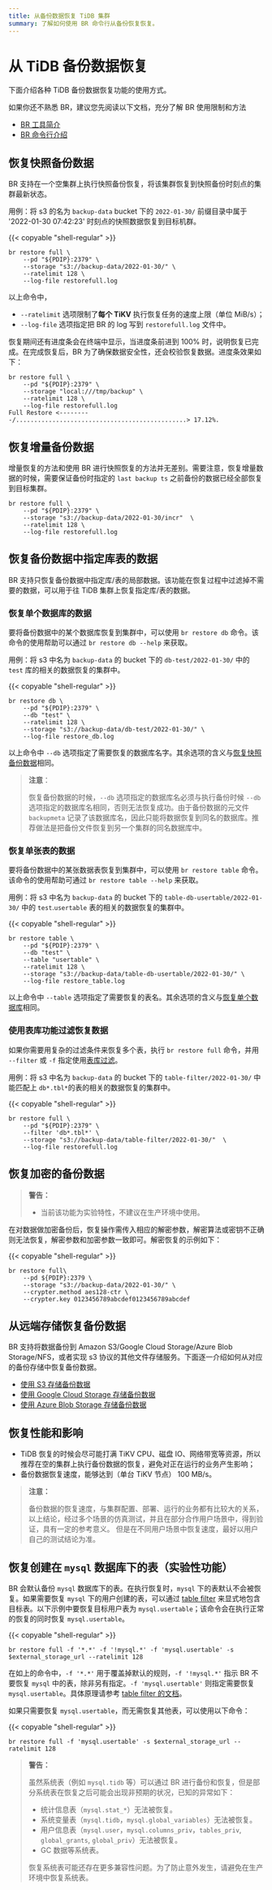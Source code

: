 ```yaml
---
title: 从备份数据恢复 TiDB 集群
summary: 了解如何使用 BR 命令行从备份恢复恢复。
---
```


# 从 TiDB 备份数据恢复

下面介绍各种 TiDB 备份数据恢复功能的使用方式。

如果你还不熟悉 BR，建议您先阅读以下文档，充分了解 BR 使用限制和方法

- [BR 工具简介](/br/backup-and-restore-overview.md)
- [BR 命令行介绍](/br/use-br-command-line-tool.md)

## 恢复快照备份数据

BR 支持在一个空集群上执行快照备份恢复，将该集群恢复到快照备份时刻点的集群最新状态。

用例：将 s3 的名为 `backup-data` bucket 下的 `2022-01-30/` 前缀目录中属于 '2022-01-30 07:42:23' 时刻点的快照数据恢复到目标机群。

{{< copyable "shell-regular" >}}

```shell
br restore full \
    --pd "${PDIP}:2379" \
    --storage "s3://backup-data/2022-01-30/" \
    --ratelimit 128 \
    --log-file restorefull.log
```

以上命令中，

- `--ratelimit` 选项限制了**每个 TiKV** 执行恢复任务的速度上限（单位 MiB/s）；
- `--log-file` 选项指定把 BR 的 log 写到 `restorefull.log` 文件中。

恢复期间还有进度条会在终端中显示，当进度条前进到 100% 时，说明恢复已完成。在完成恢复后，BR 为了确保数据安全性，还会校验恢复数据。进度条效果如下：

```shell
br restore full \
    --pd "${PDIP}:2379" \
    --storage "local:///tmp/backup" \
    --ratelimit 128 \
    --log-file restorefull.log
Full Restore <---------/...............................................> 17.12%.
```

## 恢复增量备份数据

增量恢复的方法和使用 BR 进行快照恢复的方法并无差别。需要注意，恢复增量数据的时候，需要保证备份时指定的 `last backup ts` 之前备份的数据已经全部恢复到目标集群。

```shell
br restore full \
    --pd "${PDIP}:2379" \
    --storage "s3://backup-data/2022-01-30/incr"  \
    --ratelimit 128 \
    --log-file restorefull.log
```

## 恢复备份数据中指定库表的数据

BR 支持只恢复备份数据中指定库/表的局部数据。该功能在恢复过程中过滤掉不需要的数据，可以用于往 TiDB 集群上恢复指定库/表的数据。

### 恢复单个数据库的数据

要将备份数据中的某个数据库恢复到集群中，可以使用 `br restore db` 命令。该命令的使用帮助可以通过 `br restore db --help` 来获取。

用例：将 s3 中名为 `backup-data` 的 bucket 下的 `db-test/2022-01-30/` 中的 `test` 库的相关的数据恢复的集群中。

{{< copyable "shell-regular" >}}

```shell
br restore db \
    --pd "${PDIP}:2379" \
    --db "test" \
    --ratelimit 128 \
    --storage "s3://backup-data/db-test/2022-01-30/" \
    --log-file restore_db.log
```

以上命令中 `--db` 选项指定了需要恢复的数据库名字。其余选项的含义与[恢复快照备份数据](#恢复快照备份数据)相同。

> **注意**：
>
> 恢复备份数据的时候，`--db` 选项指定的数据库名必须与执行备份时候 `--db`选项指定的数据库名相同，否则无法恢复成功。由于备份数据的元文件`backupmeta` 记录了该数据库名，因此只能将数据恢复到同名的数据库。推荐做法是把备份文件恢复到另一个集群的同名数据库中。

### 恢复单张表的数据

要将备份数据中的某张数据表恢复到集群中，可以使用 `br restore table` 命令。该命令的使用帮助可通过 `br restore table --help` 来获取。

用例：将 s3 中名为 `backup-data` 的 bucket 下的 `table-db-usertable/2022-01-30/` 中的 `test`.`usertable` 表的相关的数据恢复的集群中。

{{< copyable "shell-regular" >}}

```shell
br restore table \
    --pd "${PDIP}:2379" \
    --db "test" \
    --table "usertable" \
    --ratelimit 128 \
    --storage "s3://backup-data/table-db-usertable/2022-01-30/" \
    --log-file restore_table.log
```

以上命令中 `--table` 选项指定了需要恢复的表名。其余选项的含义与[恢复单个数据库](#恢复单个数据库的数据)相同。

### 使用表库功能过滤恢复数据

如果你需要用复杂的过滤条件来恢复多个表，执行 `br restore full` 命令，并用 `--filter` 或 `-f` 指定使用[表库过滤](/table-filter.md)。

用例：将 s3 中名为 `backup-data` 的 bucket 下的 `table-filter/2022-01-30/` 中能匹配上 `db*.tbl*`的表的相关的数据恢复的集群中。

{{< copyable "shell-regular" >}}

```shell
br restore full \
    --pd "${PDIP}:2379" \
    --filter 'db*.tbl*' \
    --storage "s3://backup-data/table-filter/2022-01-30/"  \
    --log-file restorefull.log
```

## 恢复加密的备份数据

> **警告：**
>
> - 当前该功能为实验特性，不建议在生产环境中使用。

在对数据做加密备份后，恢复操作需传入相应的解密参数，解密算法或密钥不正确则无法恢复，解密参数和加密参数一致即可。解密恢复的示例如下：

{{< copyable "shell-regular" >}}

```shell
br restore full\
    --pd ${PDIP}:2379 \
    --storage "s3://backup-data/2022-01-30/" \
    --crypter.method aes128-ctr \
    --crypter.key 0123456789abcdef0123456789abcdef
```

## 从远端存储恢复备份数据

BR 支持将数据备份到 Amazon S3/Google Cloud Storage/Azure Blob Storage/NFS，或者实现 s3 协议的其他文件存储服务。下面逐一介绍如何从对应的备份存储中恢复备份数据。

- [使用 S3 存储备份数据](/br/backup-storage-S3.md)
- [使用 Google Cloud Storage 存储备份数据](/br/backup-storage-gcs.md)
- [使用 Azure Blob Storage 存储备份数据](/br/backup-storage-azblob.md)

## 恢复性能和影响

- TiDB 恢复的时候会尽可能打满 TiKV CPU、磁盘 IO、网络带宽等资源，所以推荐在空的集群上执行备份数据的恢复，避免对正在运行的业务产生影响；
- 备份数据恢复速度，能够达到（单台 TiKV 节点） 100 MB/s。 

> **注意：**
>
> 备份数据的恢复速度，与集群配置、部署、运行的业务都有比较大的关系，以上结论，经过多个场景的仿真测试，并且在部分合作用户场景中，得到验证，具有一定的参考意义。 但是在不同用户场景中恢复速度，最好以用户自己的测试结论为准。

## 恢复创建在 `mysql` 数据库下的表（实验性功能）

BR 会默认备份 `mysql` 数据库下的表。在执行恢复时，`mysql` 下的表默认不会被恢复。如果需要恢复 `mysql` 下的用户创建的表，可以通过 [table filter](/table-filter.md#表库过滤语法) 来显式地包含目标表。以下示例中要恢复目标用户表为 `mysql.usertable`；该命令会在执行正常的恢复的同时恢复 `mysql.usertable`。

{{< copyable "shell-regular" >}}

```shell
br restore full -f '*.*' -f '!mysql.*' -f 'mysql.usertable' -s $external_storage_url --ratelimit 128
```

在如上的命令中，`-f '*.*'` 用于覆盖掉默认的规则，`-f '!mysql.*'` 指示 BR 不要恢复 `mysql` 中的表，除非另有指定。`-f 'mysql.usertable'` 则指定需要恢复 `mysql.usertable`。具体原理请参考 [table filter 的文档](/table-filter.md#表库过滤语法)。

如果只需要恢复 `mysql.usertable`，而无需恢复其他表，可以使用以下命令：

{{< copyable "shell-regular" >}}

```shell
br restore full -f 'mysql.usertable' -s $external_storage_url --ratelimit 128
```

> **警告：**
>
> 虽然系统表（例如 `mysql.tidb` 等）可以通过 BR 进行备份和恢复，但是部分系统表在恢复之后可能会出现非预期的状况，已知的异常如下：
>
> - 统计信息表（`mysql.stat_*`）无法被恢复。
> - 系统变量表（`mysql.tidb`，`mysql.global_variables`）无法被恢复。
> - 用户信息表（`mysql.user`，`mysql.columns_priv`，`tables_priv`, `global_grants`, `global_priv`）无法被恢复。
> - GC 数据等系统表。
> 
> 恢复系统表可能还存在更多兼容性问题。为了防止意外发生，请避免在生产环境中恢复系统表。
